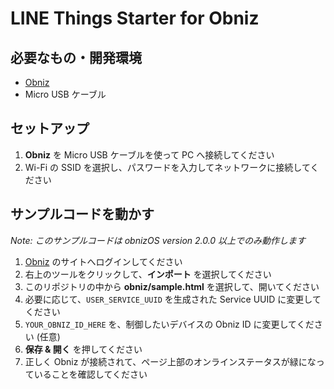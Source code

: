 # LINE Things Starter for Obniz

## 必要なもの・開発環境
* [Obniz](https://obniz.io/)
* Micro USB ケーブル

## セットアップ
1. **Obniz** を Micro USB ケーブルを使って PC へ接続してください
2. Wi-Fi の SSID を選択し、パスワードを入力してネットワークに接続してください

## サンプルコードを動かす

*Note: このサンプルコードは obnizOS version 2.0.0 以上でのみ動作します*

1. [Obniz](http://obniz.io/program) のサイトへログインしてください
2. 右上のツールをクリックして、**インポート** を選択してください
3. このリポジトリの中から **obniz/sample.html** を選択して、開いてください
4. 必要に応じて、`USER_SERVICE_UUID` を生成された Service UUID に変更してください
5. `YOUR_OBNIZ_ID_HERE` を、制御したいデバイスの Obniz ID に変更してください (任意)
6. **保存 & 開く** を押してください
7. 正しく Obniz が接続されて、ページ上部のオンラインステータスが緑になっていることを確認してください
